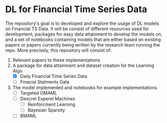# DL for Financial Time Series Data

The repository's goal is to developed and explore the usage of DL models on Financial TS Data. It will be consist of different resources used for development, packages for easy data attainment to develop the models on, and a set of notebooks containing models that are either based on existing papers or papers currently being written by the research team running the repo. More precisely, this repository will consist of:

1.  Relevant papers to these implementations
2. A package for data attainment and dataset creation for the Learning Algo
	- [x] Daily Financial Time Series Data
	- [ ] Finacial Statments Data
3.  The model implemented and notebooks for example implementations
	- [ ] Targeted OMAML
	- [ ] Descret Experet Machines
		- [ ] Reinforcment Learning
		- [ ] Bayesian Sparsity
	- [ ] BMAML
